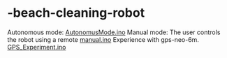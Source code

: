 # -beach-cleaning-robot
Autonomous mode:
[AutonomusMode.ino](AutonomusMode/AutonomusMode.ino)
Manual mode: The user controls the robot using a remote
[manual.ino](manual/manual.ino)
Experience with gps-neo-6m.
[GPS_Experiment.ino](GPS_Experiment/GPS_Experiment.ino)
